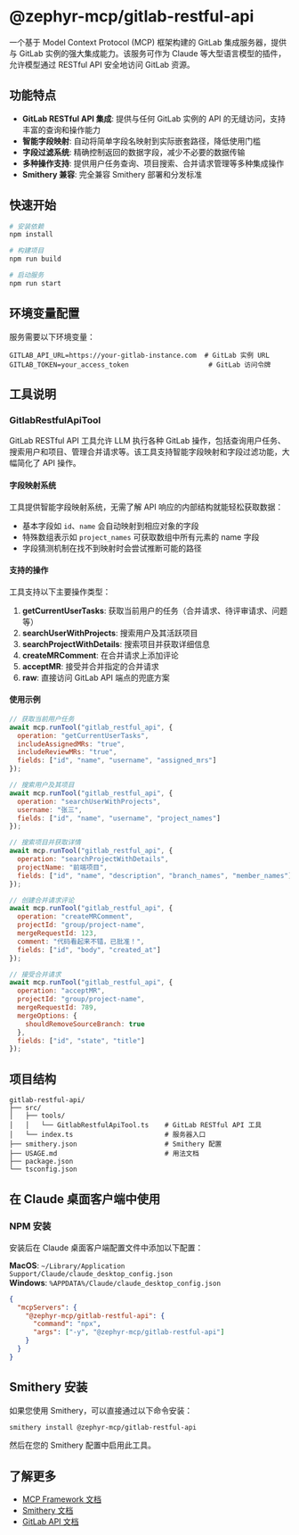 # @zephyr-mcp/gitlab-restful-api

一个基于 Model Context Protocol (MCP) 框架构建的 GitLab 集成服务器，提供与 GitLab 实例的强大集成能力。该服务可作为 Claude 等大型语言模型的插件，允许模型通过 RESTful API 安全地访问 GitLab 资源。

## 功能特点

- **GitLab RESTful API 集成**: 提供与任何 GitLab 实例的 API 的无缝访问，支持丰富的查询和操作能力
- **智能字段映射**: 自动将简单字段名映射到实际嵌套路径，降低使用门槛
- **字段过滤系统**: 精确控制返回的数据字段，减少不必要的数据传输
- **多种操作支持**: 提供用户任务查询、项目搜索、合并请求管理等多种集成操作
- **Smithery 兼容**: 完全兼容 Smithery 部署和分发标准

## 快速开始

```bash
# 安装依赖
npm install

# 构建项目
npm run build

# 启动服务
npm run start
```

## 环境变量配置

服务需要以下环境变量：

```
GITLAB_API_URL=https://your-gitlab-instance.com  # GitLab 实例 URL
GITLAB_TOKEN=your_access_token                    # GitLab 访问令牌
```

## 工具说明

### GitlabRestfulApiTool

GitLab RESTful API 工具允许 LLM 执行各种 GitLab 操作，包括查询用户任务、搜索用户和项目、管理合并请求等。该工具支持智能字段映射和字段过滤功能，大幅简化了 API 操作。

#### 字段映射系统

工具提供智能字段映射系统，无需了解 API 响应的内部结构就能轻松获取数据：

- 基本字段如 `id`、`name` 会自动映射到相应对象的字段 
- 特殊数组表示如 `project_names` 可获取数组中所有元素的 name 字段
- 字段猜测机制在找不到映射时会尝试推断可能的路径

#### 支持的操作

工具支持以下主要操作类型：

1. **getCurrentUserTasks**: 获取当前用户的任务（合并请求、待评审请求、问题等）
2. **searchUserWithProjects**: 搜索用户及其活跃项目
3. **searchProjectWithDetails**: 搜索项目并获取详细信息
4. **createMRComment**: 在合并请求上添加评论
5. **acceptMR**: 接受并合并指定的合并请求
6. **raw**: 直接访问 GitLab API 端点的兜底方案

#### 使用示例

```javascript
// 获取当前用户任务
await mcp.runTool("gitlab_restful_api", {
  operation: "getCurrentUserTasks",
  includeAssignedMRs: "true",
  includeReviewMRs: "true",
  fields: ["id", "name", "username", "assigned_mrs"]
});

// 搜索用户及其项目
await mcp.runTool("gitlab_restful_api", {
  operation: "searchUserWithProjects",
  username: "张三",
  fields: ["id", "name", "username", "project_names"]
});

// 搜索项目并获取详情
await mcp.runTool("gitlab_restful_api", {
  operation: "searchProjectWithDetails",
  projectName: "前端项目",
  fields: ["id", "name", "description", "branch_names", "member_names"]
});

// 创建合并请求评论
await mcp.runTool("gitlab_restful_api", {
  operation: "createMRComment",
  projectId: "group/project-name",
  mergeRequestId: 123,
  comment: "代码看起来不错，已批准！",
  fields: ["id", "body", "created_at"]
});

// 接受合并请求
await mcp.runTool("gitlab_restful_api", {
  operation: "acceptMR",
  projectId: "group/project-name",
  mergeRequestId: 789,
  mergeOptions: {
    shouldRemoveSourceBranch: true
  },
  fields: ["id", "state", "title"]
});
```

## 项目结构

```
gitlab-restful-api/
├── src/
│   ├── tools/
│   │   └── GitlabRestfulApiTool.ts    # GitLab RESTful API 工具
│   └── index.ts                       # 服务器入口
├── smithery.json                      # Smithery 配置
├── USAGE.md                           # 用法文档
├── package.json
└── tsconfig.json
```

## 在 Claude 桌面客户端中使用

### NPM 安装

安装后在 Claude 桌面客户端配置文件中添加以下配置：

**MacOS**: `~/Library/Application Support/Claude/claude_desktop_config.json`  
**Windows**: `%APPDATA%/Claude/claude_desktop_config.json`

```json
{
  "mcpServers": {
    "@zephyr-mcp/gitlab-restful-api": {
      "command": "npx",
      "args": ["-y", "@zephyr-mcp/gitlab-restful-api"]
    }
  }
}
```

## Smithery 安装

如果您使用 Smithery，可以直接通过以下命令安装：

```bash
smithery install @zephyr-mcp/gitlab-restful-api
```

然后在您的 Smithery 配置中启用此工具。

## 了解更多

- [MCP Framework 文档](https://mcp-framework.com)
- [Smithery 文档](https://smithery.ai/docs)
- [GitLab API 文档](https://docs.gitlab.com/ee/api/rest/)